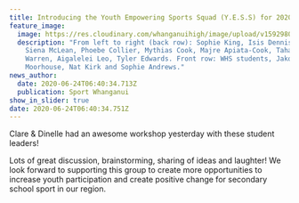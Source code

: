```yaml
---
title: Introducing the Youth Empowering Sports Squad (Y.E.S.S) for 2020!
feature_image:
  image: https://res.cloudinary.com/whanganuihigh/image/upload/v1592980902/News/Youth_Empowering_Sports_Squad_Y.E.S.S_for_2020.jpg
  description: "From left to right (back row): Sophie King, Isis Dennison-Downie,
    Siena McLean, Phoebe Collier, Mythias Cook, Majre Apiata-Cook, Tahana
    Warren, Aigalelei Leo, Tyler Edwards. Front row: WHS students, Jakob
    Moorhouse, Nat Kirk and Sophie Andrews."
news_author:
  date: 2020-06-24T06:40:34.713Z
  publication: Sport Whanganui
show_in_slider: true
date: 2020-06-24T06:40:34.751Z
---
```

Clare & Dinelle had an awesome workshop yesterday with these student leaders!

Lots of great discussion, brainstorming, sharing of ideas and laughter! We look forward to supporting this group to create more opportunities to increase youth participation and create positive change for secondary school sport in our region.